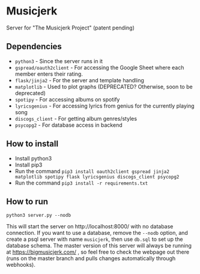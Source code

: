 # Musicjerk

Server for "The Musicjerk Project" (patent pending)

## Dependencies

* ```python3``` - Since the server runs in it
* ```gspread/oauth2client``` - For accessing the Google Sheet where each member enters their rating.
* ```flask/jinja2``` - For the server and template handling
* ```matplotlib``` - Used to plot graphs (DEPRECATED? Otherwise, soon to be deprecated)
* ```spotipy``` - For accessing albums on spotify
* ```lyricsgenius``` - For accessing lyrics from genius for the currently playing song
* ```discogs_client``` - For getting album genres/styles
* ```psycopg2``` - For database access in backend

## How to install
* Install python3
* Install pip3
* Run the command ```pip3 install oauth2client gspread jinja2 matplotlib spotipy flask lyricsgenius discogs_client psycopg2```
* Run the command ```pip3 install -r requirements.txt```

## How to run
```python3 server.py --nodb```

This will start the server on http://localhost:8000/ with no database connection. If you want to use a database, remove the 
```--nodb``` option, and create a psql server with name ```musicjerk```, then use ```db.sql``` to set up the database schema.
The master version of this server will always be running at https://bigmusicjerk.com/ , so feel free to check the 
webpage out there (runs on the master branch and pulls changes automatically through webhooks).
